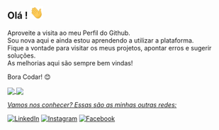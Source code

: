
<h2> Olá ! <img src="https://github.com/ABSphreak/ABSphreak/blob/master/gifs/Hi.gif" width="30px"></h2>



Aproveite a visita ao meu Perfil do Github.<br>
Sou nova aqui e ainda estou aprendendo a utilizar a plataforma. <br>
Fique a vontade para visitar os meus projetos, apontar erros e sugerir soluções.<br>
As melhorias aqui são sempre bem vindas! 

Bora Codar! 😊
<div>
  <a href="https://github.com/JessicaKAmaral">
  <img height="180em"   align="center" src="https://github-readme-stats.vercel.app/api?username=JessicaKAmaral&show_icons=true&theme=react&include_all_commits=true&count_private=true"/>
  
  
  <img height="180em"   align="center" src="https://media.giphy.com/media/du3J3cXyzhj75IOgvA/giphy.gif"/>
 

  <div>
    
  
 <i> Vamos nos conhecer? Essas são as minhas outras redes: </i>
 <div>
<a href="https://www.linkedin.com/in/j%C3%A9ssica-amaral-0b374147/" target="_blank"><img src="https://img.shields.io/badge/LinkedIn-%230077B5.svg?&style=flat-square&logo=linkedin&logoColor=white" alt="LinkedIn"></a>
<a href="https://www.instagram.com/jessicakamaral/" target="_blank"><img src="https://img.shields.io/badge/Instagram-%23E4405F.svg?&style=flat-square&logo=instagram&logoColor=white" alt="Instagram"></a>
<a href="https://www.facebook.com/jessicakenia.amaral" target="_blank"><img src="https://img.shields.io/badge/Facebook-%231877F2.svg?&style=flat-square&logo=facebook&logoColor=white" alt="Facebook"></a>



